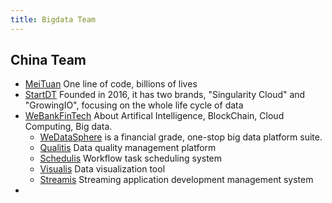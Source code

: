 ```yaml
---
title: Bigdata Team
---
```

## China Team

- [MeiTuan](https://tech.meituan.com/) One line of code, billions of lives
- [StartDT](https://www.jiqizhixin.com/columns/StartDT) Founded in 2016, it has two brands, "Singularity Cloud" and "GrowingIO", focusing on the whole life cycle of data
- [WeBankFinTech](https://github.com/WeBankFinTech) About Artifical Intelligence, BlockChain, Cloud Computing, Big data.
	- [WeDataSphere](https://github.com/WeBankFinTech/WeDataSphere) is a financial grade, one-stop big data platform suite.
	- [Qualitis](https://github.com/WeBankFinTech/Qualitis) Data quality management platform
	- [Schedulis](https://github.com/WeBankFinTech/Schedulis) Workflow task scheduling system
	- [Visualis](https://github.com/WeBankFinTech/Visualis) Data visualization tool
	- [Streamis](https://github.com/WeBankFinTech/Streamis) Streaming application development management system
- 